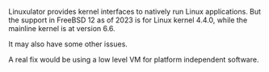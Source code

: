Linuxulator provides kernel interfaces to natively run Linux applications. But the support in FreeBSD 12 as of 2023 is for Linux kernel 4.4.0, while the mainline kernel is at version 6.6.

It may also have some other issues.

A real fix would be using a low level VM for platform independent software.